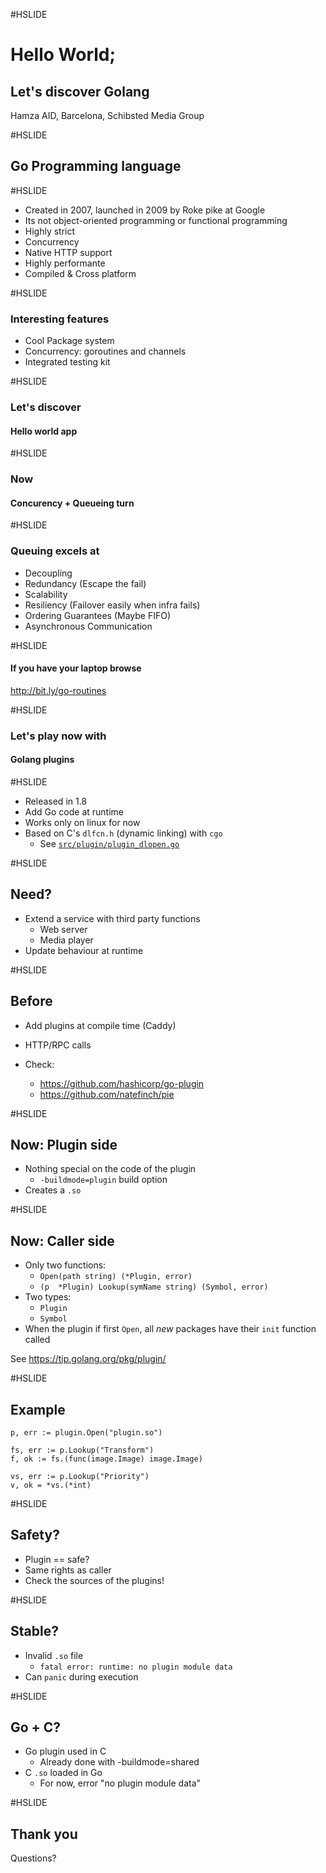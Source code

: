 #HSLIDE

# Hello World;
## Let's discover Golang 

Hamza AID, Barcelona, Schibsted Media Group

#HSLIDE

## Go Programming language

#HSLIDE

- Created in 2007, launched in 2009 by Roke pike at Google
- Its not object-oriented programming or functional programming
- Highly strict
- Concurrency
- Native HTTP support
- Highly performante
- Compiled & Cross platform

#HSLIDE

### Interesting features
- Cool Package system
- Concurrency: goroutines and channels
- Integrated testing kit

#HSLIDE

### Let's discover
#### Hello world app

#HSLIDE

### Now
#### Concurency + Queueing turn

#HSLIDE

### Queuing excels at
- Decoupling
- Redundancy (Escape the fail)
- Scalability
- Resiliency (Failover easily when infra fails)
- Ordering Guarantees (Maybe FIFO)
- Asynchronous Communication

#HSLIDE
#### If you have your laptop browse
http://bit.ly/go-routines

#HSLIDE

### Let's play now with
#### Golang plugins

#HSLIDE

- Released in 1.8
- Add Go code at runtime
- Works only on linux for now
- Based on C's `dlfcn.h` (dynamic linking) with `cgo`
  - See [`src/plugin/plugin_dlopen.go`](https://tip.golang.org/src/plugin/plugin_dlopen.go)

#HSLIDE

## Need?

- Extend a service with third party functions
  - Web server
  - Media player
- Update behaviour at runtime

#HSLIDE

## Before

- Add plugins at compile time (Caddy)
- HTTP/RPC calls

- Check:
  - https://github.com/hashicorp/go-plugin
  - https://github.com/natefinch/pie


#HSLIDE

## Now: Plugin side

- Nothing special on the code of the plugin
  - `-buildmode=plugin` build option
- Creates a `.so`

#HSLIDE

## Now: Caller side

- Only two functions:
  - `Open(path string) (*Plugin, error)`
  - `(p  *Plugin) Lookup(symName string) (Symbol, error)`
- Two types:
  - `Plugin`
  - `Symbol`
- When the plugin if first `Open`, all _new_ packages have their
  `init` function called

See https://tip.golang.org/pkg/plugin/

#HSLIDE

## Example

```
p, err := plugin.Open("plugin.so")

fs, err := p.Lookup("Transform")
f, ok := fs.(func(image.Image) image.Image)

vs, err := p.Lookup("Priority")
v, ok = *vs.(*int)
```

#HSLIDE

## Safety?

- Plugin == safe?
- Same rights as caller <!-- .element: class="fragment" -->
- Check the sources of the plugins! <!-- .element: class="fragment" -->

#HSLIDE

## Stable?

- Invalid `.so` file
  - `fatal error: runtime: no plugin module data`
- Can `panic` during execution

#HSLIDE

## Go + C?

- Go plugin used in C
  - Already done with -buildmode=shared <!-- .element: class="fragment" -->
- C `.so` loaded in Go
  - For now, error "no plugin module data" <!-- .element: class="fragment" -->

#HSLIDE

## Thank you

Questions?

